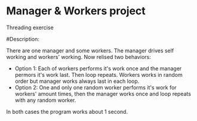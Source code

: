 # Manager & Workers project

Threading exercise

#Description:

There are one manager and some workers. The manager drives self working and workers' working. Now relised two behaviors:
- Option 1: Each of workers performs it's work once and the manager permors it's work last. Then loop repeats. Workers works in random order but manager works always last in each loop.
- Option 2: One and only one random worker performs it's work for workers' amount times, then the manager works once and loop repeats with any random worker.

In both cases the program works about 1 second.
